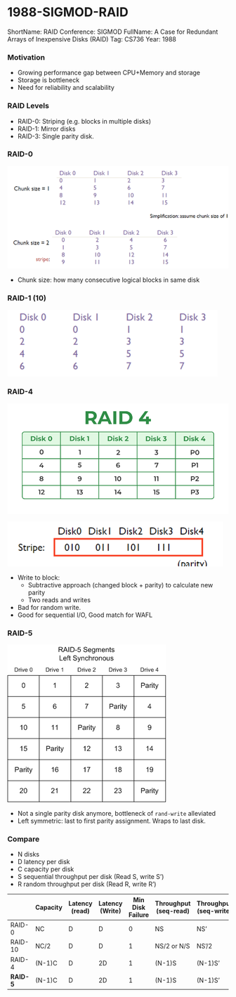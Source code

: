 # 1988-SIGMOD-RAID

ShortName: RAID
Conference: SIGMOD
FullName: A Case for Redundant Arrays of Inexpensive Disks (RAID)
Tag: CS736
Year: 1988

### Motivation

- Growing performance gap between CPU+Memory and storage
- Storage is bottleneck
- Need for reliability and scalability

### RAID Levels

- RAID-0: Striping (e.g. blocks in multiple disks)
- RAID-1: Mirror disks
- RAID-3: Single parity disk.

### RAID-0

![image-6.png](images/image%206.png)

- Chunk size: how many consecutive logical blocks in same disk

### RAID-1 (10)

![image-7.png](images/image%207.png)

### RAID-4

![raid---4-DBMS.png](images/raid---4-DBMS.png)

![image-8.png](images/image%208.png)

- Write to block:
    - Subtractive approach (changed block + parity) to calculate new parity
    - Two reads and writes
- Bad for random write.
- Good for sequential I/O, Good match for WAFL

### **RAID-5**

![raid5LS.gif](images/raid5LS.gif)

- Not a single parity disk anymore, bottleneck of `rand-write` alleviated
- Left symmetric: last to first parity assignment. Wraps to last disk.

### Compare

- N disks
- D latency per disk
- C capacity per disk
- S sequential throughput per disk (Read S, write S’)
- R random throughput per disk (Read R, write R’)

|  | Capacity | Latency (read) | Latency (Write) | Min Disk Failure | Throughput (seq-read) | Throughput (seq-write) | Throughput (rand-read) | Throughput (rand-write) |
| --- | --- | --- | --- | --- | --- | --- | --- | --- |
| RAID-0 | NC | D | D | 0 | NS | NS’ | NR | NR’ |
| RAID-10 | NC/2 | D | D | 1 | NS/2  or N/S | NS’/2 | NR | NR’/2 |
| RAID-4 | (N-1)C | D | 2D | 1 | (N-1)S | (N-1)S’ | (N-1)R | ~ R/2 |
| **RAID-5** | (N-1)C | D | 2D | 1 | (N-1)S | (N-1)S’ | NR | ~ NR/4 |
